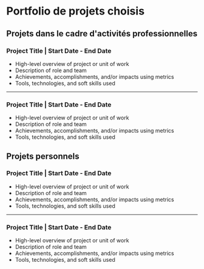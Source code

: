 # Portfolio de projets choisis

## Projets dans le cadre d'activités professionnelles

### Project Title | Start Date - End Date
* High-level overview of project or unit of work
* Description of role and team
* Achievements, accomplishments, and/or impacts using metrics
* Tools, technologies, and soft skills used

---

### Project Title | Start Date - End Date
* High-level overview of project or unit of work
* Description of role and team
* Achievements, accomplishments, and/or impacts using metrics
* Tools, technologies, and soft skills used


## Projets personnels

### Project Title | Start Date - End Date
* High-level overview of project or unit of work
* Description of role and team
* Achievements, accomplishments, and/or impacts using metrics
* Tools, technologies, and soft skills used

---

### Project Title | Start Date - End Date
* High-level overview of project or unit of work
* Description of role and team
* Achievements, accomplishments, and/or impacts using metrics
* Tools, technologies, and soft skills used
